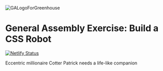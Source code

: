 ![GALogoForGreenhouse](https://user-images.githubusercontent.com/55994508/91800953-9f448380-ebef-11ea-8ec1-fc131ca3cece.png)

# General Assembly Exercise: Build a CSS Robot

[![Netlify Status](https://api.netlify.com/api/v1/badges/7a03c8c1-b496-4e20-9232-dc2563dcc178/deploy-status)](https://app.netlify.com/sites/ga-build-a-css-robot/deploys)

Eccentric millionaire Cotter Patrick needs a life-like companion
